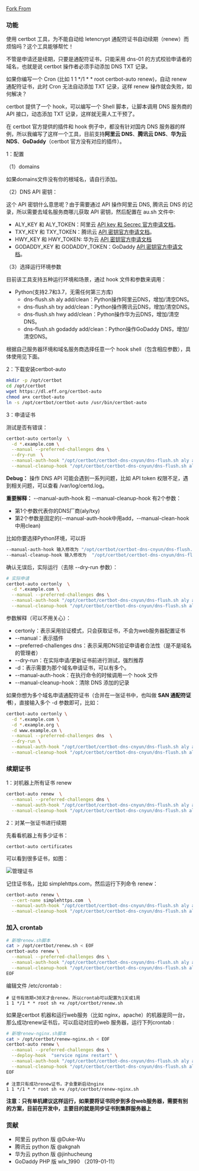 [Fork From](https://github.com/ywdblog/certbot-letencrypt-wildcardcertificates-alydns-au.git)

### 功能

使用 certbot 工具，为不能自动给 letencrypt 通配符证书自动续期（renew）而烦恼吗？这个工具能够帮忙！

不管是申请还是续期，只要是通配符证书，只能采用 dns-01 的方式校验申请者的域名，也就是说 certbot 操作者必须手动添加 DNS TXT 记录。

如果你编写一个 Cron (比如 1 1 */1 * * root certbot-auto renew)，自动 renew 通配符证书，此时 Cron 无法自动添加 TXT 记录，这样 renew 操作就会失败，如何解决？

certbot 提供了一个 hook，可以编写一个 Shell 脚本，让脚本调用 DNS 服务商的 API 接口，动态添加 TXT 记录，这样就无需人工干预了。

在 certbot 官方提供的插件和 hook 例子中，都没有针对国内 DNS 服务器的样例，所以我编写了这样一个工具，目前支持**阿里云 DNS**、**腾讯云 DNS**、**华为云 NDS**、**GoDaddy**（certbot 官方没有对应的插件）。

1：配置

（1）domains

如果domains文件没有你的根域名，请自行添加。

（2）DNS API 密钥：

这个 API 密钥什么意思呢？由于需要通过 API 操作阿里云 DNS, 腾讯云 DNS 的记录，所以需要去域名服务商哪儿获取 API 密钥，然后配置在 au.sh 文件中:

- ALY_KEY 和 ALY_TOKEN：阿里云 [API key 和 Secrec 官方申请文档](https://help.aliyun.com/knowledge_detail/38738.html)。
- TXY_KEY 和 TXY_TOKEN：腾讯云 [API 密钥官方申请文档](https://console.cloud.tencent.com/cam/capi)。
- HWY_KEY 和 HWY_TOKEN: 华为云 [API 密钥官方申请文档](https://support.huaweicloud.com/devg-apisign/api-sign-provide.html)
- GODADDY_KEY 和 GODADDY_TOKEN：GoDaddy [API 密钥官方申请文档](https://developer.godaddy.com/getstarted)。

（3）选择运行环境参数

目前该工具支持五种运行环境和场景，通过 hook 文件和参数来调用：

- Python(支持2.7和3.7，无需任何第三方库)
  - dns-flush.sh aly add/clean：Python操作阿里云DNS，增加/清空DNS。
  - dns-flush.sh txy add/clean：Python操作腾讯云DNS，增加/清空DNS。
  - dns-flush.sh hwy add/clean：Python操作华为云DNS，增加/清空DNS。
  - dns-flush.sh godaddy add/clean：Python操作GoDaddy DNS，增加/清空DNS。

根据自己服务器环境和域名服务商选择任意一个 hook shell（包含相应参数），具体使用见下面。

2：下载安装certbot-auto

```sh
mkdir -p /opt/certbot
cd /opt/certbot
wget https://dl.eff.org/certbot-auto
chmod a+x certbot-auto
ln -s /opt/certbot/certbot-auto /usr/bin/certbot-auto
```

3：申请证书

测试是否有错误：

```sh
certbot-auto certonly  \
  -d *.example.com \
  --manual --preferred-challenges dns \
  --dry-run  \
  --manual-auth-hook "/opt/certbot/certbot-dns-cnyun/dns-flush.sh aly add" \
  --manual-cleanup-hook "/opt/certbot/certbot-dns-cnyun/dns-flush.sh aly clean"
```

**Debug：** 操作 DNS API 可能会遇到一系列问题，比如 API token 权限不足，遇到相关问题，可以查看 /var/log/certd.log。

**重要解释：** --manual-auth-hook 和 --manual-cleanup-hook 有2个参数：

- 第1个参数代表你的DNS厂商(aly/txy)
- 第2个参数是固定的(--manual-auth-hook中用add，--manual-clean-hook中用clean)

比如你要选择Python环境，可以将 

```sh
--manual-auth-hook 输入修改为 "/opt/certbot/certbot-dns-cnyun/dns-flush.sh aly add"
--manual-cleanup-hook 输入修改为  "/opt/certbot/certbot-dns-cnyun/dns-flush.sh aly clean"
```

确认无误后，实际运行（去除 --dry-run 参数）：

```sh
# 实际申请
certbot-auto certonly  \
  -d *.example.com \
  --manual --preferred-challenges dns \
  --manual-auth-hook "/opt/certbot/certbot-dns-cnyun/dns-flush.sh aly add" \
  --manual-cleanup-hook "/opt/certbot/certbot-dns-cnyun/dns-flush.sh aly clean"
```

参数解释（可以不用关心）：

- certonly：表示采用验证模式，只会获取证书，不会为web服务器配置证书
- --manual：表示插件
- --preferred-challenges dns：表示采用DNS验证申请者合法性（是不是域名的管理者）
- --dry-run：在实际申请/更新证书前进行测试，强烈推荐
- -d：表示需要为那个域名申请证书，可以有多个。
- --manual-auth-hook：在执行命令的时候调用一个 hook 文件
- --manual-cleanup-hook：清除 DNS 添加的记录

如果你想为多个域名申请通配符证书（合并在一张证书中，也叫做 **SAN 通配符证书**），直接输入多个 -d 参数即可，比如：

```sh
certbot-auto certonly \
  -d *.example.com \
  -d *.example.org \
  -d www.example.cn \
  --manual --preferred-challenges dns  \
  --dry-run \
  --manual-auth-hook "/opt/certbot/certbot-dns-cnyun/dns-flush.sh aly add" \
  --manual-cleanup-hook "/opt/certbot/certbot-dns-cnyun/dns-flush.sh aly clean"
```

### 续期证书

1：对机器上所有证书 renew

```sh
certbot-auto renew  \
  --manual --preferred-challenges dns \
  --manual-auth-hook "/opt/certbot/certbot-dns-cnyun/dns-flush.sh aly add" \
  --manual-cleanup-hook "/opt/certbot/certbot-dns-cnyun/dns-flush.sh aly clean"
```

2：对某一张证书进行续期

先看看机器上有多少证书：

```
certbot-auto certificates
```

可以看到很多证书，如图：

![管理证书](https://notes.newyingyong.cn/static/image/2018/2018-07-17-certbot-managercert.png)

记住证书名，比如 simplehttps.com，然后运行下列命令 renew：

```sh
certbot-auto renew \
  --cert-name simplehttps.com  \
  --manual-auth-hook "/opt/certbot/certbot-dns-cnyun/dns-flush.sh aly add" \
  --manual-cleanup-hook "/opt/certbot/certbot-dns-cnyun/dns-flush.sh aly clean"
```

### 加入 crontab

```sh
# 新增renew.sh脚本
cat > /opt/certbot/renew.sh < EOF
certbot-auto renew \
  --manual --preferred-challenges dns \
  --manual-auth-hook "/opt/certbot/certbot-dns-cnyun/dns-flush.sh aly add" \
  --manual-cleanup-hook "/opt/certbot/certbot-dns-cnyun/dns-flush.sh aly clean"
EOF
```

编辑文件 /etc/crontab :

```
# 证书有效期<30天才会renew，所以crontab可以配置为1天或1周
1 1 */1 * * root sh +x /opt/certbot/renew.sh
```

如果是certbot 机器和运行web服务（比如 nginx，apache）的机器是同一台，那么成功renew证书后，可以启动对应的web 服务器，运行下列crontab :

```sh
# 新增renew-nginx.sh脚本
cat > /opt/certbot/renew-nginx.sh < EOF
certbot-auto renew \
  --manual --preferred-challenges dns \
  --deploy-hook  "service nginx restart" \
  --manual-auth-hook "/opt/certbot/certbot-dns-cnyun/dns-flush.sh aly add" \
  --manual-cleanup-hook "/opt/certbot/certbot-dns-cnyun/dns-flush.sh aly clean"
EOF
```

```
# 注意只有成功renew证书，才会重新启动nginx
1 1 */1 * * root sh +x /opt/certbot/renew-nginx.sh
```


**注意：只有单机建议这样运行，如果要将证书同步到多台web服务器，需要有别的方案，目前在开发中，主要目的就是同步证书到集群服务器上**

### 贡献

- 阿里云 python 版 @Duke-Wu
- 腾讯云 python 版 @akgnah
- 华为云 python 版 @jinhucheung
- GoDaddy PHP 版 wlx_1990 （2019-01-11）